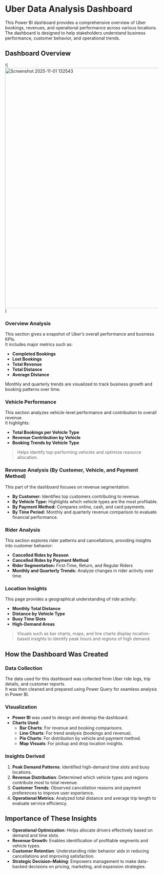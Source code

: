 # Uber Data Analysis Dashboard

This Power BI dashboard provides a comprehensive overview of Uber bookings, revenues, and operational performance across various locations.  
The dashboard is designed to help stakeholders understand business performance, customer behavior, and operational trends.

## Dashboard Overview

!(<img width="1429" height="787" alt="Screenshot 2025-11-01 132543" src="https://github.com/user-attachments/assets/6411bc92-19dc-40b0-a496-a00f2576b868" />
)

### Overview Analysis

This section gives a snapshot of Uber’s overall performance and business KPIs.  
It includes major metrics such as:
- **Completed Bookings**
- **Lost Bookings**
- **Total Revenue**
- **Total Distance**
- **Average Distance**

Monthly and quarterly trends are visualized to track business growth and booking patterns over time.

### Vehicle Performance

This section analyzes vehicle-level performance and contribution to overall revenue.  
It highlights:
- **Total Bookings per Vehicle Type**
- **Revenue Contribution by Vehicle**
- **Booking Trends by Vehicle Type**

> Helps identify top-performing vehicles and optimize resource allocation.

### Revenue Analysis (By Customer, Vehicle, and Payment Method)

This part of the dashboard focuses on revenue segmentation:
- **By Customer:** Identifies top customers contributing to revenue.
- **By Vehicle Type:** Highlights which vehicle types are the most profitable.
- **By Payment Method:** Compares online, cash, and card payments.
- **By Time Period:** Monthly and quarterly revenue comparison to evaluate financial performance.

### Rider Analysis

This section explores rider patterns and cancellations, providing insights into customer behavior:
- **Cancelled Rides by Reason**
- **Cancelled Rides by Payment Method**
- **Rider Segmentation:** First-Time, Return, and Regular Riders
- **Monthly and Quarterly Trends:** Analyze changes in rider activity over time.

### Location Insights

This page provides a geographical understanding of ride activity:
- **Monthly Total Distance**
- **Distance by Vehicle Type**
- **Busy Time Slots**
- **High-Demand Areas**

> Visuals such as bar charts, maps, and line charts display location-based insights to identify peak hours and regions of high demand.

## How the Dashboard Was Created

### Data Collection

The data used for this dashboard was collected from Uber ride logs, trip details, and customer reports.  
It was then cleaned and prepared using Power Query for seamless analysis in Power BI.

### Visualization

- **Power BI** was used to design and develop the dashboard.
- **Charts Used**:
  - **Bar Charts**: For revenue and booking comparisons.
  - **Line Charts**: For trend analysis (bookings and revenue).
  - **Pie Charts**: For distribution by vehicle and payment method.
  - **Map Visuals**: For pickup and drop location insights.

### Insights Derived

1. **Peak Demand Patterns**: Identified high-demand time slots and busy locations.  
2. **Revenue Distribution**: Determined which vehicle types and regions contribute most to total revenue.  
3. **Customer Trends**: Observed cancellation reasons and payment preferences to improve user experience.  
4. **Operational Metrics**: Analyzed total distance and average trip length to evaluate service efficiency.

## Importance of These Insights

- **Operational Optimization**: Helps allocate drivers effectively based on demand and time slots.  
- **Revenue Growth**: Enables identification of profitable segments and vehicle types.  
- **Customer Retention**: Understanding rider behavior aids in reducing cancellations and improving satisfaction.  
- **Strategic Decision-Making**: Empowers management to make data-backed decisions on pricing, marketing, and expansion strategies.

